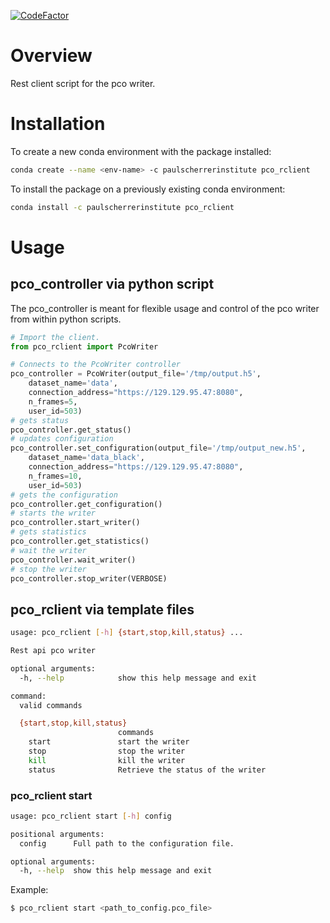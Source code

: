 [![CodeFactor](https://www.codefactor.io/repository/github/paulscherrerinstitute/pco_rclient/badge)](https://www.codefactor.io/repository/github/paulscherrerinstitute/pco_rclient) 


# Overview
Rest client script for the pco writer.

# Installation

To create a new conda environment with the package installed:
```bash
conda create --name <env-name> -c paulscherrerinstitute pco_rclient
```

To install the package on a previously existing conda environment:
```bash
conda install -c paulscherrerinstitute pco_rclient
```

# Usage

## pco_controller via python script
The pco_controller is meant for flexible usage and control of the pco writer from within python scripts. 

```python
# Import the client.
from pco_rclient import PcoWriter

# Connects to the PcoWriter controller
pco_controller = PcoWriter(output_file='/tmp/output.h5', 
    dataset_name='data', 
    connection_address="https://129.129.95.47:8080", 
    n_frames=5, 
    user_id=503)
# gets status
pco_controller.get_status()
# updates configuration
pco_controller.set_configuration(output_file='/tmp/output_new.h5', 
    dataset_name='data_black', 
    connection_address="https://129.129.95.47:8080", 
    n_frames=10,
    user_id=503)
# gets the configuration
pco_controller.get_configuration()
# starts the writer
pco_controller.start_writer()
# gets statistics
pco_controller.get_statistics()
# wait the writer
pco_controller.wait_writer()
# stop the writer
pco_controller.stop_writer(VERBOSE)
```


## pco_rclient via template files
```bash
usage: pco_rclient [-h] {start,stop,kill,status} ...

Rest api pco writer

optional arguments:
  -h, --help            show this help message and exit

command:
  valid commands

  {start,stop,kill,status}
                        commands
    start               start the writer
    stop                stop the writer
    kill                kill the writer
    status              Retrieve the status of the writer
```

### pco_rclient start
```bash
usage: pco_rclient start [-h] config

positional arguments:
  config      Full path to the configuration file.

optional arguments:
  -h, --help  show this help message and exit
```
Example:
```bash
$ pco_rclient start <path_to_config.pco_file>
```

